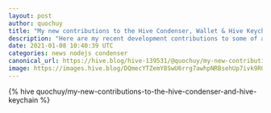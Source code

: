 ```yaml
---
layout: post
author: quochuy
title: "My new contributions to the Hive Condenser, Wallet & Hive Keychain"
description: "Here are my recent development contributions to some of apps of the Hive community."
date: 2021-01-08 10:40:39 UTC
categories: news nodejs condenser
canonical_url: https://hive.blog/hive-139531/@quochuy/my-new-contributions-to-the-hive-condenser-and-hive-keychain
image: https://images.hive.blog/DQmecYTZemY8SwU6rrg7awhpNRBsehUp7ivk9RGyZsUUpVw/quochuy-hive-witness.jpg
---
```

{% hive quochuy/my-new-contributions-to-the-hive-condenser-and-hive-keychain %}
